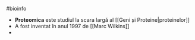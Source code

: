 #bioinfo 
- **Proteomica** este studiul la scara largă al [[Geni și Proteine|proteinelor]]
- A fost inventat în anul 1997 de [[Marc Wilkins]]
- 